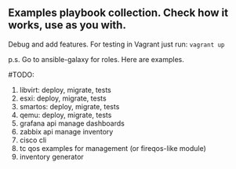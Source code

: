 ## Examples playbook collection. Check how it works, use as you with.
Debug and add features. For testing in Vagrant just run: `vagrant up`

p.s. Go to ansible-galaxy for roles. Here are examples.

#TODO:
1) libvirt: deploy, migrate, tests
2) esxi: deploy, migrate, tests
3) smartos: deploy, migrate, tests
4) qemu: deploy, migrate, tests
5) grafana api manage dashboards
6) zabbix api manage inventory
7) cisco cli
8) tc qos examples for management (or fireqos-like module)
9) inventory generator
